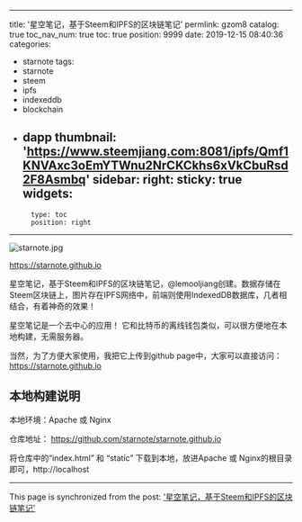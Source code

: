 
---
title: '星空笔记，基于Steem和IPFS的区块链笔记'
permlink: gzom8
catalog: true
toc_nav_num: true
toc: true
position: 9999
date: 2019-12-15 08:40:36
categories:
- starnote
tags:
- starnote
- steem
- ipfs
- indexeddb
- blockchain
- dapp
thumbnail: 'https://www.steemjiang.com:8081/ipfs/Qmf1KNVAxc3oEmYTWnu2NrCKCkhs6xVkCbuRsd2F8Asmbq'
sidebar:
    right:
        sticky: true
widgets:
    -
        type: toc
        position: right
---


![starnote.jpg](https://www.steemjiang.com:8081/ipfs/Qmf1KNVAxc3oEmYTWnu2NrCKCkhs6xVkCbuRsd2F8Asmbq)

https://starnote.github.io

星空笔记，基于Steem和IPFS的区块链笔记，@lemooljiang创建。数据存储在Steem区块链上，图片存在IPFS网络中，前端则使用IndexedDB数据库，几者相结合，有着神奇的效果！

星空笔记是一个去中心的应用！ 它和比特币的离线钱包类似，可以很方便地在本地构建，无需服务器。

当然，为了方便大家使用，我把它上传到github page中，大家可以直接访问：https://starnote.github.io

## 本地构建说明
本地环境：Apache 或 Nginx

仓库地址： https://github.com/starnote/starnote.github.io

将仓库中的“index.html” 和 “static” 下载到本地，放进Apache 或 Nginx的根目录即可，http://localhost


- - -

This page is synchronized from the post: ['星空笔记，基于Steem和IPFS的区块链笔记'](https://steemit.com/@lemooljiang/gzom8)
